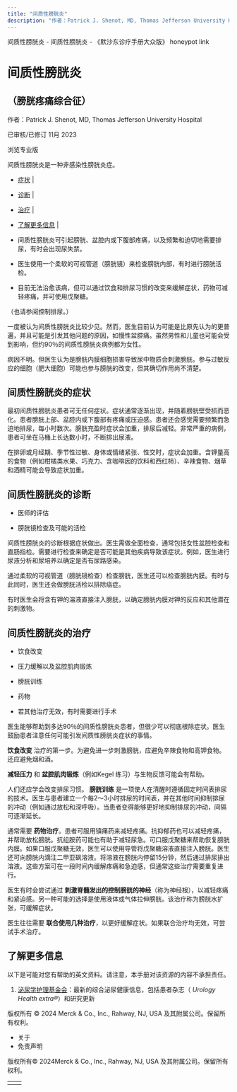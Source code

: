 ```yaml
---
title: "间质性膀胱炎"
description: "作者：Patrick J. Shenot, MD, Thomas Jefferson University Hospital"
---
```


﻿间质性膀胱炎 \- 间质性膀胱炎 \- 《默沙东诊疗手册大众版》 honeypot link

# 间质性膀胱炎

## （膀胱疼痛综合征）

作者：Patrick J. Shenot, MD, Thomas Jefferson University Hospital

已审核/已修订 11月 2023

浏览专业版

间质性膀胱炎是一种非感染性膀胱炎症。

- [症状](#症状_v7825770_zh) \|
- [诊断](#诊断_v7825773_zh) \|
- [治疗](#治疗_v7825778_zh) \|
- [了解更多信息](#了解更多信息_v28498760_zh) \|

- 间质性膀胱炎可引起膀胱、盆腔内或下腹部疼痛，以及频繁和迫切地需要排尿，有时会出现尿失禁。

- 医生使用一个柔软的可视管道（膀胱镜）来检查膀胱内部，有时进行膀胱活检。

- 目前无法治愈该病，但可以通过饮食和排尿习惯的改变来缓解症状，药物可减轻疼痛，并可使用戊聚糖。


（也请参阅控制排尿。）

一度被认为间质性膀胱炎比较少见。然而，医生目前认为可能是比原先认为的更普遍，并且可能是引发其他问题的原因，如慢性盆腔痛。虽然男性和儿童也可能会受到影响，但约90％的间质性膀胱炎病例都为女性。

病因不明。但医生认为是膀胱内膜细胞损害导致尿中物质会刺激膀胱。参与过敏反应的细胞（肥大细胞）可能也参与膀胱的改变，但其确切作用尚不清楚。

## 间质性膀胱炎的症状

最初间质性膀胱炎患者可无任何症状。症状通常逐渐出现，并随着膀胱壁受损而恶化。患者膀胱上部、盆腔内或下腹部有疼痛或压迫感。患者还会感觉需要频繁而急迫地排尿，每小时数次。膀胱充盈时症状会加重，排尿后减轻。非常严重的病例，患者可坐在马桶上长达数小时，不断排出尿液。

在排卵或月经期、季节性过敏、身体或情绪紧张、性交时，症状会加重。含钾量高的食物（例如柑橘类水果、巧克力、含咖啡因的饮料和西红柿）、辛辣食物、烟草和酒精可能会导致症状加重。

## 间质性膀胱炎的诊断

- 医师的评估

- 膀胱镜检查及可能的活检


间质性膀胱炎的诊断根据症状做出。医生需做全面检查，通常包括女性盆腔检查和直肠指检。需要进行检查来确定是否可能是其他疾病导致该症状。例如，医生进行尿液分析和尿培养以确定是否有尿路感染。

通过柔软的可视管道（膀胱镜检查）检查膀胱，医生还可以检查膀胱内膜。有时与此同时，医生还会做膀胱活检以排除癌症。

有时医生会将含有钾的溶液直接注入膀胱，以确定膀胱内膜对钾的反应和其他潜在的刺激物。

## 间质性膀胱炎的治疗

- 饮食改变

- 压力缓解以及盆腔肌肉锻炼

- 膀胱训练

- 药物

- 若其他治疗无效，有时需要进行手术


医生能够帮助到多达90％的间质性膀胱炎患者，但很少可以彻底根除症状。医生鼓励患者注意任何可能引发间质性膀胱炎症状的事情。

**饮食改变** 治疗的第一步。为避免进一步刺激膀胱，应避免辛辣食物和高钾食物。还应避免烟和酒。

**减轻压力** 和 **盆腔肌肉锻炼**（例如Kegel 练习）与生物反馈可能会有帮助。

人们还应学会改变排尿习惯。 **膀胱训练** 是一项使人在清醒时遵循固定时间表排尿的技术。医生与患者建立一个每2〜3小时排尿的时间表，并在其他时间抑制排尿的冲动（例如通过放松和深呼吸）。当患者变得能够更好地抑制排尿的冲动，间隔可逐渐延长。

通常需要 **药物治疗**。患者可服用镇痛药来减轻疼痛。抗抑郁药也可以减轻疼痛，并帮助放松膀胱。抗组胺药可能也有助于减轻尿急。可口服戊聚糖来帮助恢复膀胱内膜。如果口服戊聚糖无效，医生可以使用导管将戊聚糖溶液直接注入膀胱。医生还可向膀胱内滴注二甲亚砜溶液。将溶液在膀胱内停留15分钟，然后通过排尿排出溶液。这些方案可在一段时间内缓解疼痛和急迫感，但通常这些治疗需要重复进行。

医生有时会尝试通过 **刺激脊髓发出的控制膀胱的神经**（称为神经根），以减轻疼痛和紧迫感。另一种可能的选择是使用液体或气体拉伸膀胱。该治疗称为膀胱水扩张，可缓解症状。

医生往往需要 **联合使用几种治疗**，以更好缓解症状。如果联合治疗均无效，可尝试手术治疗。

## 了解更多信息

以下是可能对您有帮助的英文资料。请注意，本手册对该资源的内容不承担责任。

1. [泌尿学护理基金会](http://www.urologyhealth.org/)：最新的综合泌尿健康信息，包括患者杂志（ _Urology Health extra®_）和研究更新




版权所有 © 2024
Merck & Co., Inc., Rahway, NJ, USA 及其附属公司。保留所有权利。

- 关于
- 免责声明

版权所有© 2024Merck & Co., Inc., Rahway, NJ, USA 及其附属公司。保留所有权利。

|     |     |
| --- | --- |
|  |  |